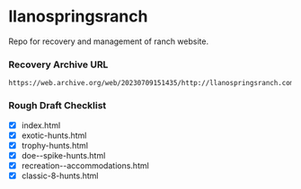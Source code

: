 # llanospringsranch
Repo for recovery and management of ranch website.

### Recovery Archive URL

~~~url
https://web.archive.org/web/20230709151435/http://llanospringsranch.com/index.html
~~~

### Rough Draft Checklist

- [x] index.html
- [x] exotic-hunts.html
- [x] trophy-hunts.html
- [x] doe--spike-hunts.html
- [x] recreation--accommodations.html
- [x] classic-8-hunts.html
